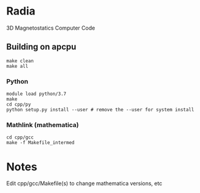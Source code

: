 # Radia
3D Magnetostatics Computer Code


## Building on apcpu
```
make clean
make all
```

### Python
```
module load python/3.7
make
cd cpp/py
python setup.py install --user # remove the --user for system install
```

### Mathlink (mathematica)
```
cd cpp/gcc
make -f Makefile_intermed
```

# Notes
Edit cpp/gcc/Makefile(s) to change mathematica versions, etc
